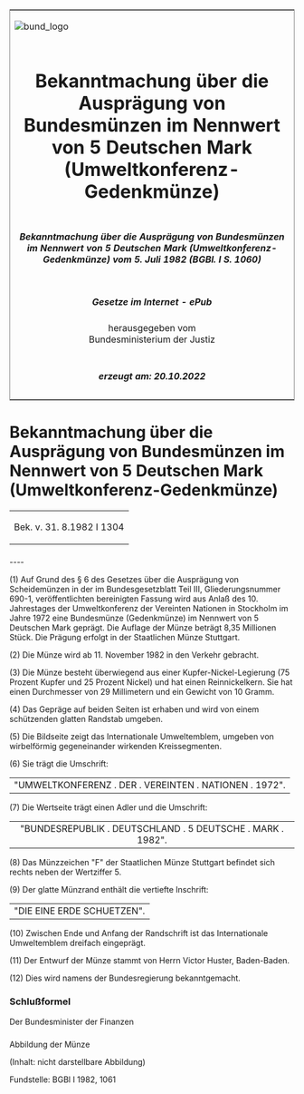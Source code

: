 <span id="DECKBLATT.html"></span>

<table border="0" frame="border" width="100%">

<tr valign="top">

<td align="left">

![bund\_logo](BfJ_2021_Web_de_de.gif)

</td>

<td align="right">

 

</td>

</tr>

<tr align="center" valign="middle">

<td colspan="2">

# Bekanntmachung über die Ausprägung von Bundesmünzen im Nennwert von 5 Deutschen Mark (Umweltkonferenz-Gedenkmünze)

</td>

</tr>

<tr align="center" valign="middle">

<td colspan="2">

##### Bekanntmachung über die Ausprägung von Bundesmünzen im Nennwert von 5 Deutschen Mark (Umweltkonferenz-Gedenkmünze) vom 5. Juli 1982 (BGBl. I S. 1060)

</td>

</tr>

<tr align="center" valign="middle">

<td colspan="2">

  
  

##### Gesetze im Internet - ePub  
  
herausgegeben vom  
Bundesministerium der Justiz

</td>

</tr>

<tr align="center" valign="bottom">

<td colspan="2">

  
  

##### erzeugt am: 20.10.2022

</td>

</tr>

</table>

<span id="BJNR010600982.html"></span>

# Bekanntmachung über die Ausprägung von Bundesmünzen im Nennwert von 5 Deutschen Mark (Umweltkonferenz-Gedenkmünze)

<div>

<div class="jnhtml">

<table width="100%">

<colgroup>

<col width="10%">

</col>

<col width="90%">

</col>

</colgroup>

<tr>

<td colspan="2">

Bek. v. 31. 8.1982 I 1304

</div>

</div>

</td>

</tr>

</table>

</div>

</div>

<span id="BJNR010600982BJNE000100307.html"></span>

###   
\----

<div>

<div class="jnhtml">

<div>

<div class="jurAbsatz">

(1) Auf Grund des § 6 des Gesetzes über die Ausprägung von Scheidemünzen
in der im Bundesgesetzblatt Teil III, Gliederungsnummer 690-1,
veröffentlichten bereinigten Fassung wird aus Anlaß des 10. Jahrestages
der Umweltkonferenz der Vereinten Nationen in Stockholm im Jahre 1972
eine Bundesmünze (Gedenkmünze) im Nennwert von 5 Deutschen Mark geprägt.
Die Auflage der Münze beträgt 8,35 Millionen Stück. Die Prägung erfolgt
in der Staatlichen Münze Stuttgart.

</div>

<div class="jurAbsatz">

(2) Die Münze wird ab 11. November 1982 in den Verkehr gebracht.

</div>

<div class="jurAbsatz">

(3) Die Münze besteht überwiegend aus einer Kupfer-Nickel-Legierung (75
Prozent Kupfer und 25 Prozent Nickel) und hat einen Reinnickelkern. Sie
hat einen Durchmesser von 29 Millimetern und ein Gewicht von 10 Gramm.

</div>

<div class="jurAbsatz">

(4) Das Gepräge auf beiden Seiten ist erhaben und wird von einem
schützenden glatten Randstab umgeben.

</div>

<div class="jurAbsatz">

(5) Die Bildseite zeigt das Internationale Umweltemblem, umgeben von
wirbelförmig gegeneinander wirkenden Kreissegmenten.

</div>

<div class="jurAbsatz">

(6) Sie trägt die Umschrift:  

|                                                        |
| :----------------------------------------------------: |
| "UMWELTKONFERENZ . DER . VEREINTEN . NATIONEN . 1972". |

</div>

<div class="jurAbsatz">

(7) Die Wertseite trägt einen Adler und die Umschrift:  

|                                                            |
| :--------------------------------------------------------: |
| "BUNDESREPUBLIK . DEUTSCHLAND . 5 DEUTSCHE . MARK . 1982". |

</div>

<div class="jurAbsatz">

(8) Das Münzzeichen "F" der Staatlichen Münze Stuttgart befindet sich
rechts neben der Wertziffer 5.

</div>

<div class="jurAbsatz">

(9) Der glatte Münzrand enthält die vertiefte Inschrift:  

|                            |
| :------------------------: |
| "DIE EINE ERDE SCHUETZEN". |

</div>

<div class="jurAbsatz">

(10) Zwischen Ende und Anfang der Randschrift ist das Internationale
Umweltemblem dreifach eingeprägt.

</div>

<div class="jurAbsatz">

(11) Der Entwurf der Münze stammt von Herrn Victor Huster, Baden-Baden.

</div>

<div class="jurAbsatz">

(12) Dies wird namens der Bundesregierung bekanntgemacht.

</div>

</div>

</div>

</div>

<span id="BJNR010600982BJNE000200307.html"></span>

### Schlußformel  

<div>

<div class="jnhtml">

<div>

<div class="jurAbsatz">

<span class="SP">Der Bundesminister der Finanzen</span>

</div>

</div>

</div>

</div>

<span id="BJNR010600982BJNE000300307.html"></span>

###   
Abbildung der Münze

<div>

<div class="jnhtml">

<div>

<div class="jurAbsatz">

(Inhalt: nicht darstellbare Abbildung)  

<div class="kommentar_Fundstelle">

Fundstelle: BGBl I 1982, 1061

</div>

</div>

</div>

</div>

</div>
